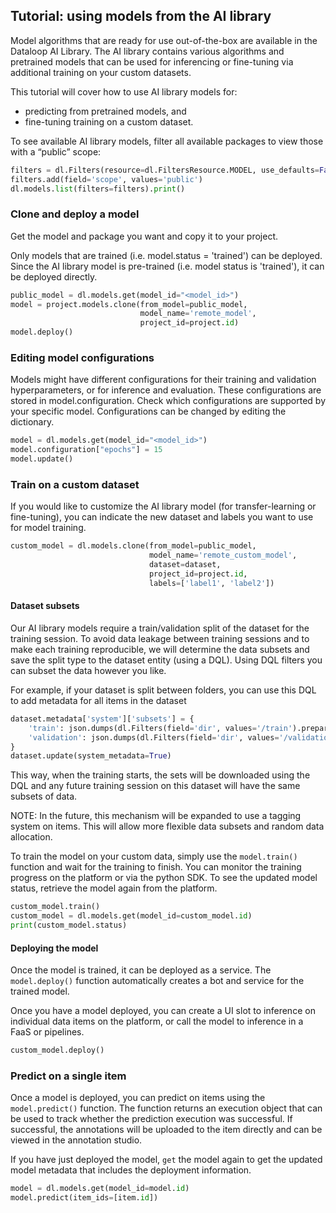 ## Tutorial: using models from the AI library  
  
Model algorithms that are ready for use out-of-the-box are available in the Dataloop AI Library. The AI library contains various algorithms and pretrained models that can be used for inferencing or fine-tuning via additional training on your custom datasets.  
  
This tutorial will cover how to use AI library models for:  
  
- predicting from pretrained models, and  
- fine-tuning training on a custom dataset.  
  
To see available AI library models, filter all available packages to view those with a “public” scope:  
  

```python
filters = dl.Filters(resource=dl.FiltersResource.MODEL, use_defaults=False)
filters.add(field='scope', values='public')
dl.models.list(filters=filters).print()
```
### Clone and deploy a model  
  
Get the model and package you want and copy it to your project.  
  
Only models that are trained (i.e. model.status = 'trained') can be deployed. Since the AI library model is pre-trained (i.e. model status is 'trained'), it can be deployed directly.  
  

```python
public_model = dl.models.get(model_id="<model_id>")
model = project.models.clone(from_model=public_model,
                             model_name='remote_model',
                             project_id=project.id)
model.deploy()
```
### Editing model configurations  
  
Models might have different configurations for their training and validation hyperparameters, or for inference and evaluation. These configurations are stored in model.configuration. Check which configurations are supported by your specific model. Configurations can be changed by editing the dictionary.  
  

```python
model = dl.models.get(model_id="<model_id>")
model.configuration["epochs"] = 15
model.update()
```
### Train on a custom dataset  
  
If you would like to customize the AI library model (for transfer-learning or fine-tuning), you can indicate the new dataset and labels you want to use for model training.  
  

```python
custom_model = dl.models.clone(from_model=public_model,
                               model_name='remote_custom_model',
                               dataset=dataset,
                               project_id=project.id,
                               labels=['label1', 'label2'])
```
  
#### Dataset subsets  
Our AI library models require a train/validation split of the dataset for the training session. To avoid data leakage between training sessions and to make each training reproducible, we will determine the data subsets and save the split type to the dataset entity (using a DQL). Using DQL filters you can subset the data however you like.  
  
For example, if your dataset is split between folders, you can use this DQL to add metadata for all items in the dataset  

```python
dataset.metadata['system']['subsets'] = {
    'train': json.dumps(dl.Filters(field='dir', values='/train').prepare()),
    'validation': json.dumps(dl.Filters(field='dir', values='/validation').prepare()),
}
dataset.update(system_metadata=True)
```
This way, when the training starts, the sets will be downloaded using the DQL and any future training session on this dataset will have the same subsets of data.  
  
NOTE: In the future, this mechanism will be expanded to use a tagging system on items. This will allow more flexible data subsets and random data allocation.  
  
To train the model on your custom data, simply use the `model.train()` function and wait for the training to finish. You can monitor the training progress on the platform or via the python SDK. To see the updated model status, retrieve the model again from the platform.  
  

```python
custom_model.train()
custom_model = dl.models.get(model_id=custom_model.id)
print(custom_model.status)
```
#### Deploying the model  
  
Once the model is trained, it can be deployed as a service. The `model.deploy()` function automatically creates a bot and service for the trained model.  
  
Once you have a model deployed, you can create a UI slot to inference on individual data items on the platform, or call the model to inference in a FaaS or pipelines.  

```python
custom_model.deploy()
```
### Predict on a single item  
  
Once a model is deployed, you can predict on items using the `model.predict()` function. The function returns an execution object that can be used to track whether the prediction execution was successful. If successful, the annotations will be uploaded to the item directly and can be viewed in the annotation studio.  
  
If you have just deployed the model, `get` the model again to get the updated model metadata that includes the deployment information.  
  

```python
model = dl.models.get(model_id=model.id)
model.predict(item_ids=[item.id])
```
